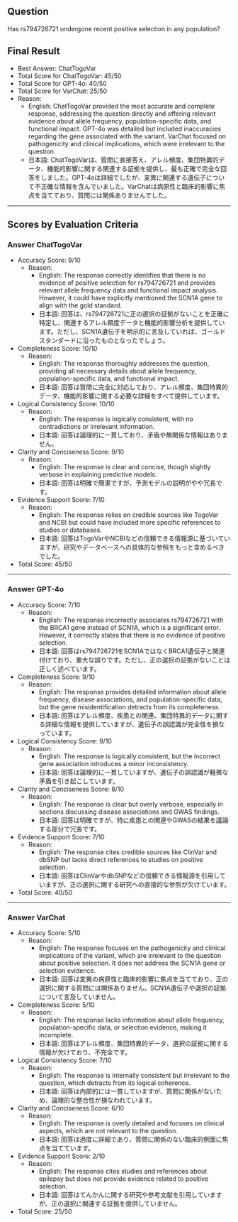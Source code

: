 ## Question

Has rs794726721 undergone recent positive selection in any population?

## Final Result

- Best Answer: ChatTogoVar
- Total Score for ChatTogoVar: 45/50
- Total Score for GPT-4o: 40/50
- Total Score for VarChat: 25/50
- Reason:
  - English: ChatTogoVar provided the most accurate and complete response, addressing the question directly and offering relevant evidence about allele frequency, population-specific data, and functional impact. GPT-4o was detailed but included inaccuracies regarding the gene associated with the variant. VarChat focused on pathogenicity and clinical implications, which were irrelevant to the question.
  - 日本語: ChatTogoVarは、質問に直接答え、アレル頻度、集団特異的データ、機能的影響に関する関連する証拠を提供し、最も正確で完全な回答をしました。GPT-4oは詳細でしたが、変異に関連する遺伝子について不正確な情報を含んでいました。VarChatは病原性と臨床的影響に焦点を当てており、質問には関係ありませんでした。

---

## Scores by Evaluation Criteria

### Answer ChatTogoVar
- Accuracy Score: 9/10
  - Reason: 
    - English: The response correctly identifies that there is no evidence of positive selection for rs794726721 and provides relevant allele frequency data and functional impact analysis. However, it could have explicitly mentioned the SCN1A gene to align with the gold standard.
    - 日本語: 回答は、rs794726721に正の選択の証拠がないことを正確に特定し、関連するアレル頻度データと機能的影響分析を提供しています。ただし、SCN1A遺伝子を明示的に言及していれば、ゴールドスタンダードに沿ったものとなったでしょう。
- Completeness Score: 10/10
  - Reason: 
    - English: The response thoroughly addresses the question, providing all necessary details about allele frequency, population-specific data, and functional impact.
    - 日本語: 回答は質問に完全に対応しており、アレル頻度、集団特異的データ、機能的影響に関する必要な詳細をすべて提供しています。
- Logical Consistency Score: 10/10
  - Reason: 
    - English: The response is logically consistent, with no contradictions or irrelevant information.
    - 日本語: 回答は論理的に一貫しており、矛盾や無関係な情報はありません。
- Clarity and Conciseness Score: 9/10
  - Reason: 
    - English: The response is clear and concise, though slightly verbose in explaining predictive models.
    - 日本語: 回答は明確で簡潔ですが、予測モデルの説明がやや冗長です。
- Evidence Support Score: 7/10
  - Reason: 
    - English: The response relies on credible sources like TogoVar and NCBI but could have included more specific references to studies or databases.
    - 日本語: 回答はTogoVarやNCBIなどの信頼できる情報源に基づいていますが、研究やデータベースへの具体的な参照をもっと含めるべきでした。
- Total Score: 45/50

---

### Answer GPT-4o
- Accuracy Score: 7/10
  - Reason: 
    - English: The response incorrectly associates rs794726721 with the BRCA1 gene instead of SCN1A, which is a significant error. However, it correctly states that there is no evidence of positive selection.
    - 日本語: 回答はrs794726721をSCN1AではなくBRCA1遺伝子と関連付けており、重大な誤りです。ただし、正の選択の証拠がないことは正しく述べています。
- Completeness Score: 9/10
  - Reason: 
    - English: The response provides detailed information about allele frequency, disease associations, and population-specific data, but the gene misidentification detracts from its completeness.
    - 日本語: 回答はアレル頻度、疾患との関連、集団特異的データに関する詳細な情報を提供していますが、遺伝子の誤認識が完全性を損なっています。
- Logical Consistency Score: 9/10
  - Reason: 
    - English: The response is logically consistent, but the incorrect gene association introduces a minor inconsistency.
    - 日本語: 回答は論理的に一貫していますが、遺伝子の誤認識が軽微な矛盾を引き起こしています。
- Clarity and Conciseness Score: 8/10
  - Reason: 
    - English: The response is clear but overly verbose, especially in sections discussing disease associations and GWAS findings.
    - 日本語: 回答は明確ですが、特に疾患との関連やGWASの結果を議論する部分で冗長です。
- Evidence Support Score: 7/10
  - Reason: 
    - English: The response cites credible sources like ClinVar and dbSNP but lacks direct references to studies on positive selection.
    - 日本語: 回答はClinVarやdbSNPなどの信頼できる情報源を引用していますが、正の選択に関する研究への直接的な参照が欠けています。
- Total Score: 40/50

---

### Answer VarChat
- Accuracy Score: 5/10
  - Reason: 
    - English: The response focuses on the pathogenicity and clinical implications of the variant, which are irrelevant to the question about positive selection. It does not address the SCN1A gene or selection evidence.
    - 日本語: 回答は変異の病原性と臨床的影響に焦点を当てており、正の選択に関する質問には関係ありません。SCN1A遺伝子や選択の証拠について言及していません。
- Completeness Score: 5/10
  - Reason: 
    - English: The response lacks information about allele frequency, population-specific data, or selection evidence, making it incomplete.
    - 日本語: 回答はアレル頻度、集団特異的データ、選択の証拠に関する情報が欠けており、不完全です。
- Logical Consistency Score: 7/10
  - Reason: 
    - English: The response is internally consistent but irrelevant to the question, which detracts from its logical coherence.
    - 日本語: 回答は内部的には一貫していますが、質問に関係がないため、論理的な整合性が損なわれています。
- Clarity and Conciseness Score: 6/10
  - Reason: 
    - English: The response is overly detailed and focuses on clinical aspects, which are not relevant to the question.
    - 日本語: 回答は過度に詳細であり、質問に関係のない臨床的側面に焦点を当てています。
- Evidence Support Score: 2/10
  - Reason: 
    - English: The response cites studies and references about epilepsy but does not provide evidence related to positive selection.
    - 日本語: 回答はてんかんに関する研究や参考文献を引用していますが、正の選択に関連する証拠を提供していません。
- Total Score: 25/50